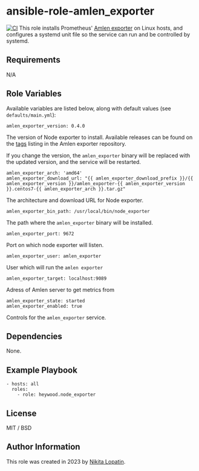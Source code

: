 # ansible-role-amlen_exporter
[![CI](https://github.com/heywood8/ansible-role-amlen_exporter/workflows/CI/badge.svg?event=push)](https://github.com/heywood8/ansible-role-amlen_exporter/actions?query=workflow%3ACI)
This role installs Prometheus' [Amlen exporter](https://github.com/heywood8/amlen-prometheus-exporter) on Linux hosts, and configures a systemd unit file so the service can run and be controlled by systemd.
## Requirements

N/A

## Role Variables

Available variables are listed below, along with default values (see `defaults/main.yml`):

    amlen_exporter_version: 0.4.0

The version of Node exporter to install. Available releases can be found on the [tags](https://github.com/heywood8/amlen-prometheus-exporter/tags) listing in the Amlen exporter repository.

If you change the version, the `amlen_exporter` binary will be replaced with the updated version, and the service will be restarted.

    amlen_exporter_arch: 'amd64'
    amlen_exporter_download_url: "{{ amlen_exporter_download_prefix }}/{{ amlen_exporter_version }}/amlen_exporter-{{ amlen_exporter_version }}.centos7-{{ amlen_exporter_arch }}.tar.gz"

The architecture and download URL for Node exporter.

    amlen_exporter_bin_path: /usr/local/bin/node_exporter

The path where the `amlen_exporter` binary will be installed.

    amlen_exporter_port: 9672

Port on which node exporter will listen.

    amlen_exporter_user: amlen_exporter

User which will run the `amlen exporter`

    amlen_exporter_target: localhost:9089

Adress of Amlen server to get metrics from

    amlen_exporter_state: started
    amlen_exporter_enabled: true

Controls for the `amlen_exporter` service.

## Dependencies

None.

## Example Playbook

    - hosts: all
      roles:
        - role: heywood.node_exporter

## License

MIT / BSD

## Author Information

This role was created in 2023 by [Nikita Lopatin](https://github.com/heywood8/).
